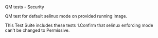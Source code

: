 QM tests - Security

QM test for default selinux mode on provided running image.

This Test Suite includes these tests
1.Confirm that selinux enforcing mode can't be changed to Permissive.
